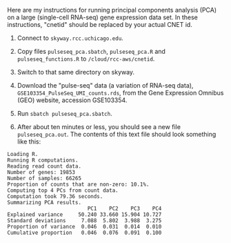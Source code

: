 Here are my instructions for running principal components analysis
(PCA) on a large (single-cell RNA-seq) gene expression data set. In
these instructions, "cnetid" should be replaced by your actual CNET
id.

1. Connect to `skyway.rcc.uchicago.edu`.

2. Copy files `pulseseq_pca.sbatch`, `pulseseq_pca.R` and
   `pulseseq_functions.R` to `/cloud/rcc-aws/cnetid`.

3. Switch to that same directory on skyway.

4. Download the "pulse-seq" data (a variation of RNA-seq data),
   `GSE103354_PulseSeq_UMI_counts.rds`, from the Gene Expression
   Omnibus (GEO) website, accession GSE103354.

5. Run `sbatch pulseseq_pca.sbatch`.

6. After about ten minutes or less, you should see a new file
`pulseseq_pca.out`. The contents of this text file should look
something like this:

```
Loading R.
Running R computations.
Reading read count data.
Number of genes: 19853
Number of samples: 66265
Proportion of counts that are non-zero: 10.1%.
Computing top 4 PCs from count data.
Computation took 79.36 seconds.
Summarizing PCA results.
                          PC1    PC2    PC3    PC4
Explained variance     50.240 33.660 15.904 10.727
Standard deviations     7.088  5.802  3.988  3.275
Proportion of variance  0.046  0.031  0.014  0.010
Cumulative proportion   0.046  0.076  0.091  0.100
```
